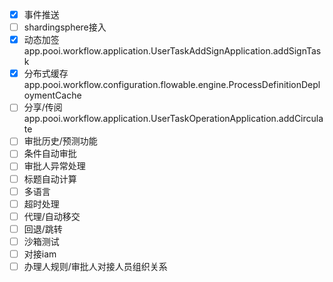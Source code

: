 - [x] 事件推送
- [ ] shardingsphere接入
- [x] 动态加签 app.pooi.workflow.application.UserTaskAddSignApplication.addSignTask
- [x] 分布式缓存 app.pooi.workflow.configuration.flowable.engine.ProcessDefinitionDeploymentCache
- [ ] 分享/传阅 app.pooi.workflow.application.UserTaskOperationApplication.addCirculate
- [ ] 审批历史/预测功能
- [ ] 条件自动审批
- [ ] 审批人异常处理
- [ ] 标题自动计算
- [ ] 多语言
- [ ] 超时处理
- [ ] 代理/自动移交
- [ ] 回退/跳转
- [ ] 沙箱测试
- [ ] 对接iam
- [ ] 办理人规则/审批人对接人员组织关系